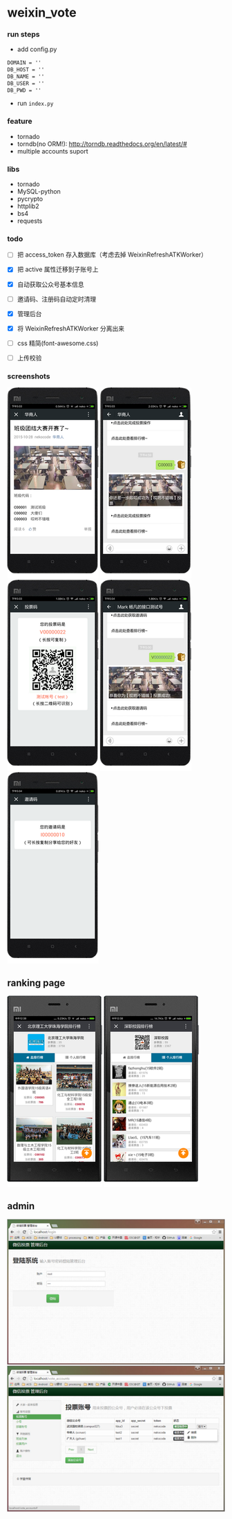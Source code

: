 # weixin_vote

### run steps
- add config.py
```
DOMAIN = ''
DB_HOST = ''
DB_NAME = ''
DB_USER = ''
DB_PWD = ''
```
- run `index.py`

### feature
- tornado
- torndb(no ORM!): http://torndb.readthedocs.org/en/latest/#
- multiple accounts suport

### libs
- tornado
- MySQL-python
- pycrypto
- httplib2
- bs4
- requests

### todo
- [ ] 把 access_token 存入数据库（考虑去掉 WeixinRefreshATKWorker）
- [x] 把 active 属性迁移到子账号上
- [x] 自动获取公众号基本信息
- [ ] 邀请码、注册码自动定时清理
- [x] 管理后台
- [x] 将 WeixinRefreshATKWorker 分离出来

- [ ] css 精简(font-awesome.css)
- [ ] 上传校验

### screenshots

![](art/1.png "")
![](art/2.png "")
![](art/3.png "")
![](art/4.png "")
![](art/5.png "")


## ranking page
![](art/ranking_1.png "")
![](art/ranking_2.png "")


## admin
![](art/admin_1.jpg "")
![](art/admin_2.jpg "")
